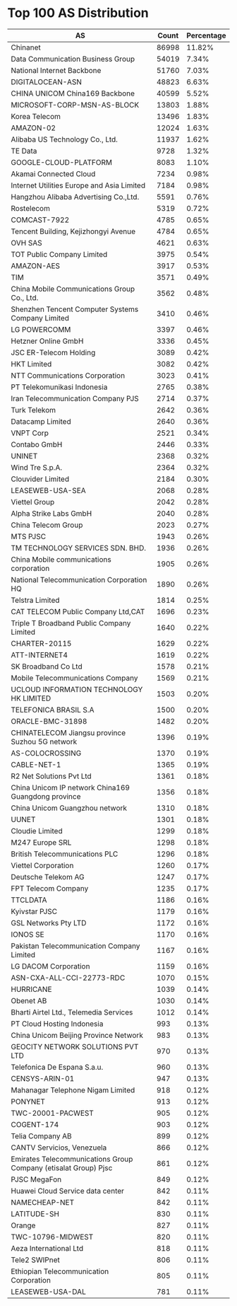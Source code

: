 # Top 100 AS Distribution
| AS | Count | Percentage |
|----|----|----|
| Chinanet | 86998 | 11.82% |
| Data Communication Business Group | 54019 | 7.34% |
| National Internet Backbone | 51760 | 7.03% |
| DIGITALOCEAN-ASN | 48823 | 6.63% |
| CHINA UNICOM China169 Backbone | 40599 | 5.52% |
| MICROSOFT-CORP-MSN-AS-BLOCK | 13803 | 1.88% |
| Korea Telecom | 13496 | 1.83% |
| AMAZON-02 | 12024 | 1.63% |
| Alibaba US Technology Co., Ltd. | 11937 | 1.62% |
| TE Data | 9728 | 1.32% |
| GOOGLE-CLOUD-PLATFORM | 8083 | 1.10% |
| Akamai Connected Cloud | 7234 | 0.98% |
| Internet Utilities Europe and Asia Limited | 7184 | 0.98% |
| Hangzhou Alibaba Advertising Co.,Ltd. | 5591 | 0.76% |
| Rostelecom | 5319 | 0.72% |
| COMCAST-7922 | 4785 | 0.65% |
| Tencent Building, Kejizhongyi Avenue | 4784 | 0.65% |
| OVH SAS | 4621 | 0.63% |
| TOT Public Company Limited | 3975 | 0.54% |
| AMAZON-AES | 3917 | 0.53% |
| TIM | 3571 | 0.49% |
| China Mobile Communications Group Co., Ltd. | 3562 | 0.48% |
| Shenzhen Tencent Computer Systems Company Limited | 3410 | 0.46% |
| LG POWERCOMM | 3397 | 0.46% |
| Hetzner Online GmbH | 3336 | 0.45% |
| JSC ER-Telecom Holding | 3089 | 0.42% |
| HKT Limited | 3082 | 0.42% |
| NTT Communications Corporation | 3023 | 0.41% |
| PT Telekomunikasi Indonesia | 2765 | 0.38% |
| Iran Telecommunication Company PJS | 2714 | 0.37% |
| Turk Telekom | 2642 | 0.36% |
| Datacamp Limited | 2640 | 0.36% |
| VNPT Corp | 2521 | 0.34% |
| Contabo GmbH | 2446 | 0.33% |
| UNINET | 2368 | 0.32% |
| Wind Tre S.p.A. | 2364 | 0.32% |
| Clouvider Limited | 2184 | 0.30% |
| LEASEWEB-USA-SEA | 2068 | 0.28% |
| Viettel Group | 2042 | 0.28% |
| Alpha Strike Labs GmbH | 2040 | 0.28% |
| China Telecom Group | 2023 | 0.27% |
| MTS PJSC | 1943 | 0.26% |
| TM TECHNOLOGY SERVICES SDN. BHD. | 1936 | 0.26% |
| China Mobile communications corporation | 1905 | 0.26% |
| National Telecommunication Corporation HQ | 1890 | 0.26% |
| Telstra Limited | 1814 | 0.25% |
| CAT TELECOM Public Company Ltd,CAT | 1696 | 0.23% |
| Triple T Broadband Public Company Limited | 1640 | 0.22% |
| CHARTER-20115 | 1629 | 0.22% |
| ATT-INTERNET4 | 1619 | 0.22% |
| SK Broadband Co Ltd | 1578 | 0.21% |
| Mobile Telecommunications Company | 1569 | 0.21% |
| UCLOUD INFORMATION TECHNOLOGY HK LIMITED | 1503 | 0.20% |
| TELEFONICA BRASIL S.A | 1500 | 0.20% |
| ORACLE-BMC-31898 | 1482 | 0.20% |
| CHINATELECOM Jiangsu province Suzhou 5G network | 1396 | 0.19% |
| AS-COLOCROSSING | 1370 | 0.19% |
| CABLE-NET-1 | 1365 | 0.19% |
| R2 Net Solutions Pvt Ltd | 1361 | 0.18% |
| China Unicom IP network China169 Guangdong province | 1356 | 0.18% |
| China Unicom Guangzhou network | 1310 | 0.18% |
| UUNET | 1301 | 0.18% |
| Cloudie Limited | 1299 | 0.18% |
| M247 Europe SRL | 1298 | 0.18% |
| British Telecommunications PLC | 1296 | 0.18% |
| Viettel Corporation | 1260 | 0.17% |
| Deutsche Telekom AG | 1247 | 0.17% |
| FPT Telecom Company | 1235 | 0.17% |
| TTCLDATA | 1186 | 0.16% |
| Kyivstar PJSC | 1179 | 0.16% |
| GSL Networks Pty LTD | 1172 | 0.16% |
| IONOS SE | 1170 | 0.16% |
| Pakistan Telecommunication Company Limited | 1167 | 0.16% |
| LG DACOM Corporation | 1159 | 0.16% |
| ASN-CXA-ALL-CCI-22773-RDC | 1070 | 0.15% |
| HURRICANE | 1039 | 0.14% |
| Obenet AB | 1030 | 0.14% |
| Bharti Airtel Ltd., Telemedia Services | 1012 | 0.14% |
| PT Cloud Hosting Indonesia | 993 | 0.13% |
| China Unicom Beijing Province Network | 983 | 0.13% |
| GEOCITY NETWORK SOLUTIONS PVT LTD | 970 | 0.13% |
| Telefonica De Espana S.a.u. | 960 | 0.13% |
| CENSYS-ARIN-01 | 947 | 0.13% |
| Mahanagar Telephone Nigam Limited | 918 | 0.12% |
| PONYNET | 913 | 0.12% |
| TWC-20001-PACWEST | 905 | 0.12% |
| COGENT-174 | 903 | 0.12% |
| Telia Company AB | 899 | 0.12% |
| CANTV Servicios, Venezuela | 866 | 0.12% |
| Emirates Telecommunications Group Company (etisalat Group) Pjsc | 861 | 0.12% |
| PJSC MegaFon | 849 | 0.12% |
| Huawei Cloud Service data center | 842 | 0.11% |
| NAMECHEAP-NET | 842 | 0.11% |
| LATITUDE-SH | 830 | 0.11% |
| Orange | 827 | 0.11% |
| TWC-10796-MIDWEST | 820 | 0.11% |
| Aeza International Ltd | 818 | 0.11% |
| Tele2 SWIPnet | 806 | 0.11% |
| Ethiopian Telecommunication Corporation | 805 | 0.11% |
| LEASEWEB-USA-DAL | 781 | 0.11% |
